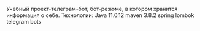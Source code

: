 Учебный проект-телеграм-бот, бот-резюме, в котором хранится информация о себе.
Технологии:
 Java 11.0.12
 maven 3.8.2
 spring
 lombok
 telegram bots
 
